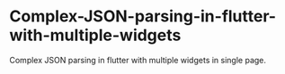 # Complex-JSON-parsing-in-flutter-with-multiple-widgets
Complex JSON parsing in flutter with multiple widgets in single page.
